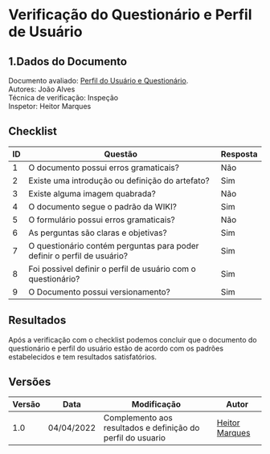 # Verificação do Questionário e Perfil de Usuário

## 1.Dados do Documento
Documento avaliado: [Perfil do Usuário e Questionário](../analise_requisitos/PerfilDoUsuario.md). <br>
Autores: João Alves<br>
Técnica de verificação: Inspeção<br>
Inspetor: Heitor Marques<br>

## Checklist
|ID|Questão|Resposta|
|--|--|--|
|1|O documento possui erros gramaticais?|Não|
|2|Existe uma introdução ou definição do artefato?|Sim|
|3|Existe alguma imagem quabrada?|Não|
|4|O documento segue o padrão da WIKI?|Sim|
|5|O formulário possui erros gramaticais?|Não|
|6|As perguntas são claras e objetivas?|Sim|
|7|O questionário contém perguntas para poder definir o perfil de usuário?|Sim|
|8|Foi possivel definir o perfil de usuário com o questionário?|Sim|
|9|O Documento possui versionamento?|Sim|

## Resultados
Após a verificação com o checklist podemos concluir que o documento do questionário e perfil do usuário estão de acordo com os padrões estabelecidos e tem resultados satisfatórios.

## Versões
| Versão | Data | Modificação | Autor |
|--|--|--|--|
| 1.0 | 04/04/2022 | Complemento aos resultados e definição do perfil do usuario |[Heitor Marques](github.com/heitormsb) |